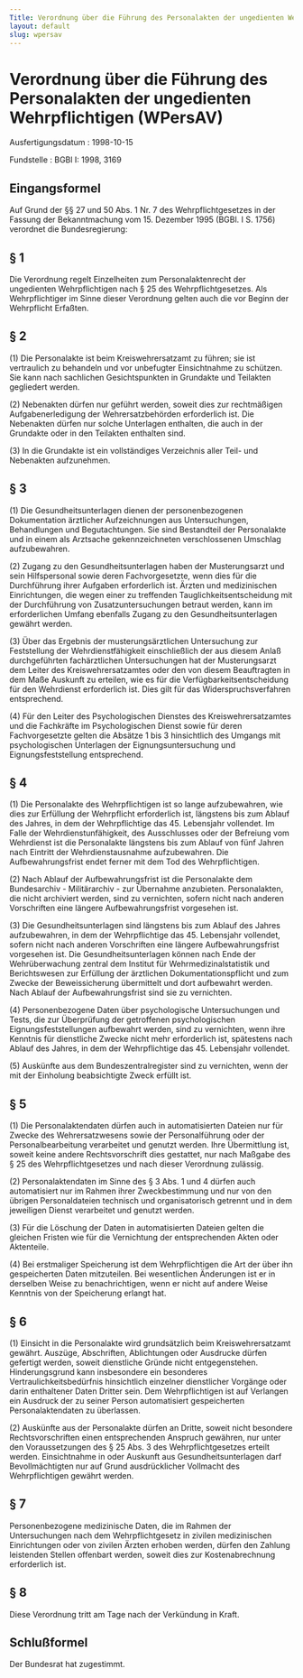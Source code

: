 ```yaml
---
Title: Verordnung über die Führung des Personalakten der ungedienten Wehrpflichtigen
layout: default
slug: wpersav
---
```


# Verordnung über die Führung des Personalakten der ungedienten Wehrpflichtigen (WPersAV)

Ausfertigungsdatum
:   1998-10-15

Fundstelle
:   BGBl I: 1998, 3169



## Eingangsformel

Auf Grund der §§ 27 und 50 Abs. 1 Nr. 7 des Wehrpflichtgesetzes in der
Fassung der Bekanntmachung vom 15. Dezember 1995 (BGBl. I S. 1756)
verordnet die Bundesregierung:


## § 1

Die Verordnung regelt Einzelheiten zum Personalaktenrecht der
ungedienten Wehrpflichtigen nach § 25 des Wehrpflichtgesetzes. Als
Wehrpflichtiger im Sinne dieser Verordnung gelten auch die vor Beginn
der Wehrpflicht Erfaßten.


## § 2

(1) Die Personalakte ist beim Kreiswehrersatzamt zu führen; sie ist
vertraulich zu behandeln und vor unbefugter Einsichtnahme zu schützen.
Sie kann nach sachlichen Gesichtspunkten in Grundakte und Teilakten
gegliedert werden.

(2) Nebenakten dürfen nur geführt werden, soweit dies zur rechtmäßigen
Aufgabenerledigung der Wehrersatzbehörden erforderlich ist. Die
Nebenakten dürfen nur solche Unterlagen enthalten, die auch in der
Grundakte oder in den Teilakten enthalten sind.

(3) In die Grundakte ist ein vollständiges Verzeichnis aller Teil- und
Nebenakten aufzunehmen.


## § 3

(1) Die Gesundheitsunterlagen dienen der personenbezogenen
Dokumentation ärztlicher Aufzeichnungen aus Untersuchungen,
Behandlungen und Begutachtungen. Sie sind Bestandteil der Personalakte
und in einem als Arztsache gekennzeichneten verschlossenen Umschlag
aufzubewahren.

(2) Zugang zu den Gesundheitsunterlagen haben der Musterungsarzt und
sein Hilfspersonal sowie deren Fachvorgesetzte, wenn dies für die
Durchführung ihrer Aufgaben erforderlich ist. Ärzten und medizinischen
Einrichtungen, die wegen einer zu treffenden Tauglichkeitsentscheidung
mit der Durchführung von Zusatzuntersuchungen betraut werden, kann im
erforderlichen Umfang ebenfalls Zugang zu den Gesundheitsunterlagen
gewährt werden.

(3) Über das Ergebnis der musterungsärztlichen Untersuchung zur
Feststellung der Wehrdienstfähigkeit einschließlich der aus diesem
Anlaß durchgeführten fachärztlichen Untersuchungen hat der
Musterungsarzt dem Leiter des Kreiswehrersatzamtes oder den von diesem
Beauftragten in dem Maße Auskunft zu erteilen, wie es für die
Verfügbarkeitsentscheidung für den Wehrdienst erforderlich ist. Dies
gilt für das Widerspruchsverfahren entsprechend.

(4) Für den Leiter des Psychologischen Dienstes des
Kreiswehrersatzamtes und die Fachkräfte im Psychologischen Dienst
sowie für deren Fachvorgesetzte gelten die Absätze 1 bis 3
hinsichtlich des Umgangs mit psychologischen Unterlagen der
Eignungsuntersuchung und Eignungsfeststellung entsprechend.


## § 4

(1) Die Personalakte des Wehrpflichtigen ist so lange aufzubewahren,
wie dies zur Erfüllung der Wehrpflicht erforderlich ist, längstens bis
zum Ablauf des Jahres, in dem der Wehrpflichtige das 45. Lebensjahr
vollendet. Im Falle der Wehrdienstunfähigkeit, des Ausschlusses oder
der Befreiung vom Wehrdienst ist die Personalakte längstens bis zum
Ablauf von fünf Jahren nach Eintritt der Wehrdienstausnahme
aufzubewahren. Die Aufbewahrungsfrist endet ferner mit dem Tod des
Wehrpflichtigen.

(2) Nach Ablauf der Aufbewahrungsfrist ist die Personalakte dem
Bundesarchiv - Militärarchiv - zur Übernahme anzubieten.
Personalakten, die nicht archiviert werden, sind zu vernichten, sofern
nicht nach anderen Vorschriften eine längere Aufbewahrungsfrist
vorgesehen ist.

(3) Die Gesundheitsunterlagen sind längstens bis zum Ablauf des Jahres
aufzubewahren, in dem der Wehrpflichtige das 45. Lebensjahr vollendet,
sofern nicht nach anderen Vorschriften eine längere Aufbewahrungsfrist
vorgesehen ist. Die Gesundheitsunterlagen können nach Ende der
Wehrüberwachung zentral dem Institut für Wehrmedizinalstatistik und
Berichtswesen zur Erfüllung der ärztlichen Dokumentationspflicht und
zum Zwecke der Beweissicherung übermittelt und dort aufbewahrt werden.
Nach Ablauf der Aufbewahrungsfrist sind sie zu vernichten.

(4) Personenbezogene Daten über psychologische Untersuchungen und
Tests, die zur Überprüfung der getroffenen psychologischen
Eignungsfeststellungen aufbewahrt werden, sind zu vernichten, wenn
ihre Kenntnis für dienstliche Zwecke nicht mehr erforderlich ist,
spätestens nach Ablauf des Jahres, in dem der Wehrpflichtige das 45.
Lebensjahr vollendet.

(5) Auskünfte aus dem Bundeszentralregister sind zu vernichten, wenn
der mit der Einholung beabsichtigte Zweck erfüllt ist.


## § 5

(1) Die Personalaktendaten dürfen auch in automatisierten Dateien nur
für Zwecke des Wehrersatzwesens sowie der Personalführung oder der
Personalbearbeitung verarbeitet und genutzt werden. Ihre Übermittlung
ist, soweit keine andere Rechtsvorschrift dies gestattet, nur nach
Maßgabe des § 25 des Wehrpflichtgesetzes und nach dieser Verordnung
zulässig.

(2) Personalaktendaten im Sinne des § 3 Abs. 1 und 4 dürfen auch
automatisiert nur im Rahmen ihrer Zweckbestimmung und nur von den
übrigen Personaldateien technisch und organisatorisch getrennt und in
dem jeweiligen Dienst verarbeitet und genutzt werden.

(3) Für die Löschung der Daten in automatisierten Dateien gelten die
gleichen Fristen wie für die Vernichtung der entsprechenden Akten oder
Aktenteile.

(4) Bei erstmaliger Speicherung ist dem Wehrpflichtigen die Art der
über ihn gespeicherten Daten mitzuteilen. Bei wesentlichen Änderungen
ist er in derselben Weise zu benachrichtigen, wenn er nicht auf andere
Weise Kenntnis von der Speicherung erlangt hat.


## § 6

(1) Einsicht in die Personalakte wird grundsätzlich beim
Kreiswehrersatzamt gewährt. Auszüge, Abschriften, Ablichtungen oder
Ausdrucke dürfen gefertigt werden, soweit dienstliche Gründe nicht
entgegenstehen. Hinderungsgrund kann insbesondere ein besonderes
Vertraulichkeitsbedürfnis hinsichtlich einzelner dienstlicher Vorgänge
oder darin enthaltener Daten Dritter sein. Dem Wehrpflichtigen ist auf
Verlangen ein Ausdruck der zu seiner Person automatisiert
gespeicherten Personalaktendaten zu überlassen.

(2) Auskünfte aus der Personalakte dürfen an Dritte, soweit nicht
besondere Rechtsvorschriften einen entsprechenden Anspruch gewähren,
nur unter den Voraussetzungen des § 25 Abs. 3 des Wehrpflichtgesetzes
erteilt werden. Einsichtnahme in oder Auskunft aus
Gesundheitsunterlagen darf Bevollmächtigten nur auf Grund
ausdrücklicher Vollmacht des Wehrpflichtigen gewährt werden.


## § 7

Personenbezogene medizinische Daten, die im Rahmen der Untersuchungen
nach dem Wehrpflichtgesetz in zivilen medizinischen Einrichtungen oder
von zivilen Ärzten erhoben werden, dürfen den Zahlung leistenden
Stellen offenbart werden, soweit dies zur Kostenabrechnung
erforderlich ist.


## § 8

Diese Verordnung tritt am Tage nach der Verkündung in Kraft.


## Schlußformel

Der Bundesrat hat zugestimmt.


